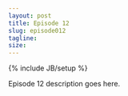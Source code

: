 ```yaml
---
layout: post
title: Episode 12
slug: episode012
tagline: 
size: 
---
```

{% include JB/setup %}

Episode 12 description goes here.
